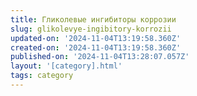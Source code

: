 ```yaml
---
title: Гликолевые ингибиторы коррозии
slug: glikolevye-ingibitory-korrozii
updated-on: '2024-11-04T13:19:58.360Z'
created-on: '2024-11-04T13:19:58.360Z'
published-on: '2024-11-04T13:28:07.057Z'
layout: '[category].html'
tags: category
---
```




